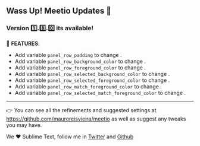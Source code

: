## Wass Up! Meetio Updates 🎁

### Version 1️⃣.8️⃣.0️⃣ its available!

📣 **FEATURES**:

* Add variable `panel_row_padding` to change .
* Add variable `panel_row_background_color` to change .
* Add variable `panel_row_foreground_color` to change .
* Add variable `panel_row_selected_background_color` to change .
* Add variable `panel_row_selected_foreground_color` to change .
* Add variable `panel_row_match_foreground_color` to change .
* Add variable `panel_row_selected_match_foreground_color` to change .

---

👉 You can see all the refinements and suggested settings at https://github.com/mauroreisvieira/meetio
as well as suggest any tweaks you may have.

We ♥️ Sublime Text, follow me in [Twitter](https://twitter.com/mauroreisviera) and
[Github](https://github.com/mauroreisvieira/)
